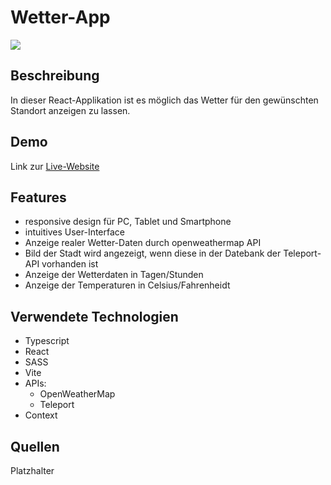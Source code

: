 # Wetter-App
![](https://i.imgur.com/6xqRzrB.png)

## Beschreibung
In dieser React-Applikation ist es möglich das Wetter für den gewünschten Standort anzeigen zu lassen.

## Demo

Link zur [Live-Website](https://jonashencke.github.io/weather-app/) 

## Features
- responsive design für PC, Tablet und Smartphone
- intuitives User-Interface
- Anzeige realer Wetter-Daten durch openweathermap API
- Bild der Stadt wird angezeigt, wenn diese in der Datebank der Teleport-API vorhanden ist
- Anzeige der Wetterdaten in Tagen/Stunden
- Anzeige der Temperaturen in Celsius/Fahrenheidt 

## Verwendete Technologien
- Typescript
- React
- SASS
- Vite
- APIs:
   - OpenWeatherMap
   - Teleport 
- Context

## Quellen
Platzhalter
